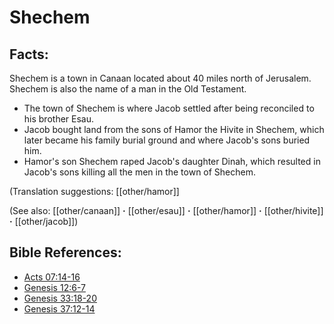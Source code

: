# Shechem #

## Facts: ##

Shechem is a town in Canaan located about 40 miles north of Jerusalem. Shechem is also the name of a man in the Old Testament.

* The town of Shechem is where Jacob settled after being reconciled to his brother Esau.
* Jacob bought land from the sons of Hamor the Hivite in Shechem, which later became his family burial ground and where Jacob's sons buried him.
* Hamor's son Shechem raped Jacob's daughter Dinah, which resulted in Jacob's sons killing all the men in the town of Shechem.

(Translation suggestions: [[other/hamor]]

(See also: [[other/canaan]] **·** [[other/esau]] **·** [[other/hamor]] **·** [[other/hivite]] **·** [[other/jacob]])

## Bible References: ##

* [Acts 07:14-16](en/tn/act/help/07/14)
* [Genesis 12:6-7](en/tn/gen/help/12/06)
* [Genesis 33:18-20](en/tn/gen/help/33/18)
* [Genesis 37:12-14](en/tn/gen/help/37/12)